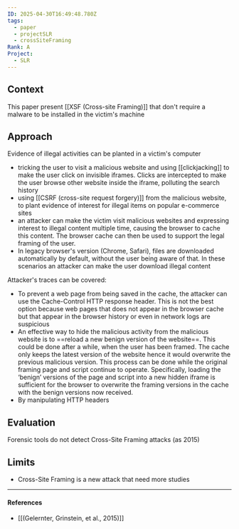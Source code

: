 ```yaml
---
ID: 2025-04-30T16:49:48.780Z
tags:
  - paper
  - projectSLR
  - crossSiteFraming
Rank: A
Project:
  - SLR
---
```

## Context

This paper present [[XSF (Cross-site Framing)]] that don't require a malware to be installed in the victim's machine

## Approach

Evidence of illegal activities can be planted in a victim's computer
- tricking the user to visit a malicious website and using [[clickjacking]] to make the user click on invisible iframes. Clicks are intercepted to make the user browse other website inside the iframe, polluting the search history
- using [[CSRF (cross-site request forgery)]] from the malicious website, to plant evidence of interest for illegal items on popular e-commerce sites
- an attacker can make the victim visit malicious websites and expressing interest to illegal content multiple time, causing the browser to cache this content. The browser cache can then be used to support the legal framing of the user.
- In legacy browser's version (Chrome, Safari), files are downloaded automatically by default, without the user being aware of that. In these scenarios an attacker can make the user download illegal content

Attacker's traces can be covered:
- To prevent a web page from being saved in the cache, the attacker can use the Cache-Control HTTP response header. This is not the best option because web pages that does not appear in the browser cache but that appear in the browser history or even in network logs are suspicious
- An effective way to hide the malicious activity from the malicious website is to ==reload a new benign version of the website==. This could be done after a while, when the user has been framed. The cache only keeps the latest version of the website hence it would overwrite the previous malicious version. This process can be done while the original framing page and script continue to operate. Specifically, loading the ‘benign’ versions of the page and script into a new hidden iframe is sufficient for the browser to overwrite the framing versions in the cache with the benign versions now received.
- By manipulating HTTP headers

## Evaluation

Forensic tools do not detect Cross-Site Framing attacks (as 2015)

## Limits

- Cross-Site Framing is a new attack that need more studies

---
#### References
- [[(Gelernter, Grinstein, et al., 2015)]]
